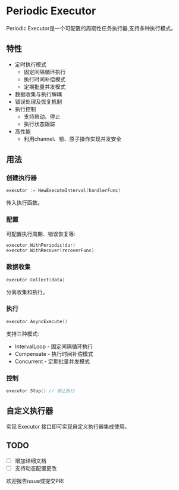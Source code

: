 # Periodic Executor

Periodic Executor是一个可配置的周期性任务执行器,支持多种执行模式。

## 特性

- 定时执行模式
  - 固定间隔循环执行
  - 执行时间补偿模式
  - 定期批量并发模式
- 数据收集与执行解耦
- 错误处理及恢复机制
- 执行控制
  - 支持启动、停止
  - 执行状态跟踪
- 高性能
  - 利用channel、锁、原子操作实现并发安全

## 用法

### 创建执行器

```go
executor := NewExecuteInterval(handlerFunc)
```

传入执行函数。

### 配置

可配置执行周期、错误恢复等: 

```go
executor.WithPeriodic(dur)
executor.WithRecover(recoverFunc)
```

### 数据收集 

```go 
executor.Collect(data)
```

分离收集和执行。

### 执行

```go
executor.AsyncExecute() 
```

支持三种模式:

- IntervalLoop - 固定间隔循环执行
- Compensate - 执行时间补偿模式
- Concurrent - 定期批量并发模式

### 控制

```go
executor.Stop() // 停止执行
```

## 自定义执行器

实现 Executor 接口即可实现自定义执行器集成使用。

## TODO

- [ ] 增加详细文档
- [ ] 支持动态配置更改

欢迎报告issue或提交PR!